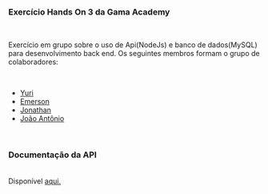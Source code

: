 <h3>Exercício Hands On 3 da Gama Academy</h3>
<br>
<p>Exercício em grupo sobre o uso de Api(NodeJs) e banco de dados(MySQL) para desenvolvimento back end. Os seguintes membros formam o grupo 
  de colaboradores: </p>
<br>
<ul>
  <a href="https://github.com/StaticDreamstate/"><li>Yuri</li></a>
  <a href="https://github.com/EmersonSEP"><li>Emerson</li></a>
  <a href="https://github.com/jonathan-wanderley"><li>Jonathan</li></a>
  <a href="https://github.com/joaotoni"><li>João Antônio</li></a>
</ul>
<br>
<h3>Documentação da API</h3>
<br>
Disponível <a href="https://staticdreamstate.github.io/XP42-HandsOn3/">aqui.</a>
